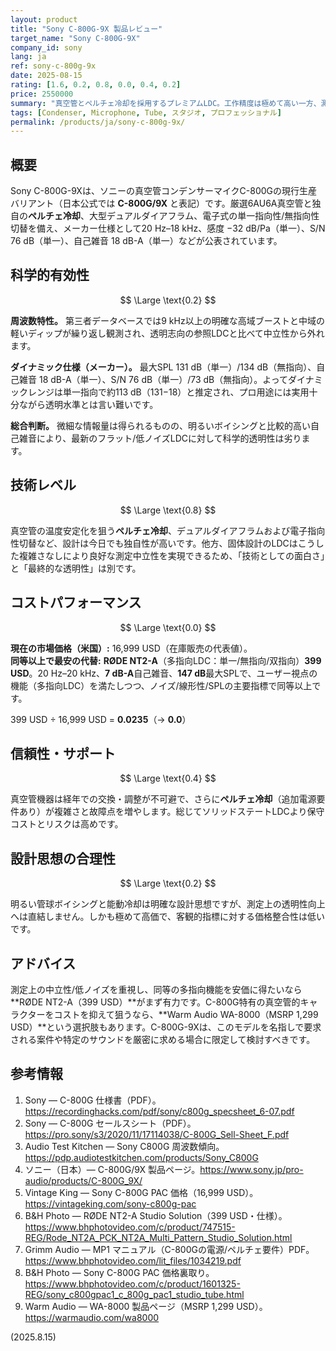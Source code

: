 ```yaml
---
layout: product
title: "Sony C-800G-9X 製品レビュー"
target_name: "Sony C-800G-9X"
company_id: sony
lang: ja
ref: sony-c-800g-9x
date: 2025-08-15
rating: [1.6, 0.2, 0.8, 0.0, 0.4, 0.2]
price: 2550000
summary: "真空管とペルチェ冷却を採用するプレミアムLDC。工作精度は極めて高い一方、測定指標と機能同等の現行LDCと比べると価格対効果は極端に低い製品です"
tags: [Condenser, Microphone, Tube, スタジオ, プロフェッショナル]
permalink: /products/ja/sony-c-800g-9x/
---
```

## 概要

Sony C-800G-9Xは、ソニーの真空管コンデンサーマイクC-800Gの現行生産バリアント（日本公式では **C-800G/9X** と表記）です。厳選6AU6A真空管と独自の**ペルチェ冷却**、大型デュアルダイアフラム、電子式の単一指向性/無指向性切替を備え、メーカー仕様として20 Hz–18 kHz、感度 −32 dB/Pa（単一）、S/N 76 dB（単一）、自己雑音 18 dB-A（単一）などが公表されています。

## 科学的有効性

$$ \Large \text{0.2} $$

**周波数特性。** 第三者データベースでは9 kHz以上の明確な高域ブーストと中域の軽いディップが繰り返し観測され、透明志向の参照LDCと比べて中立性から外れます。

**ダイナミック仕様（メーカー）。** 最大SPL 131 dB（単一）/134 dB（無指向）、自己雑音 18 dB-A（単一）、S/N 76 dB（単一）/73 dB（無指向）。よってダイナミックレンジは単一指向で約113 dB（131−18）と推定され、プロ用途には実用十分ながら透明水準とは言い難いです。

**総合判断。** 微細な情報量は得られるものの、明るいボイシングと比較的高い自己雑音により、最新のフラット/低ノイズLDCに対して科学的透明性は劣ります。

## 技術レベル

$$ \Large \text{0.8} $$

真空管の温度安定化を狙う**ペルチェ冷却**、デュアルダイアフラムおよび電子指向性切替など、設計は今日でも独自性が高いです。他方、固体設計のLDCはこうした複雑さなしにより良好な測定中立性を実現できるため、「技術としての面白さ」と「最終的な透明性」は別です。

## コストパフォーマンス

$$ \Large \text{0.0} $$

**現在の市場価格（米国）:** 16,999 USD（在庫販売の代表値）。  
**同等以上で最安の代替:** **RØDE NT2-A**（多指向LDC：単一/無指向/双指向）**399 USD**。20 Hz–20 kHz、**7 dB-A**自己雑音、**147 dB**最大SPLで、ユーザー視点の機能（多指向LDC）を満たしつつ、ノイズ/線形性/SPLの主要指標で同等以上です。

399 USD ÷ 16,999 USD = **0.0235**（→ **0.0**）

## 信頼性・サポート

$$ \Large \text{0.4} $$

真空管機器は経年での交換・調整が不可避で、さらに**ペルチェ冷却**（追加電源要件あり）が複雑さと故障点を増やします。総じてソリッドステートLDCより保守コストとリスクは高めです。

## 設計思想の合理性

$$ \Large \text{0.2} $$

明るい管球ボイシングと能動冷却は明確な設計思想ですが、測定上の透明性向上へは直結しません。しかも極めて高価で、客観的指標に対する価格整合性は低いです。

## アドバイス

測定上の中立性/低ノイズを重視し、同等の多指向機能を安価に得たいなら**RØDE NT2-A（399 USD）**がまず有力です。C-800G特有の真空管的キャラクターをコストを抑えて狙うなら、**Warm Audio WA-8000（MSRP 1,299 USD）**という選択肢もあります。C-800G-9Xは、このモデルを名指しで要求される案件や特定のサウンドを厳密に求める場合に限定して検討すべきです。

## 参考情報

1. Sony — C-800G 仕様書（PDF）。https://recordinghacks.com/pdf/sony/c800g_specsheet_6-07.pdf  
2. Sony — C-800G セールスシート（PDF）。https://pro.sony/s3/2020/11/17114038/C-800G_Sell-Sheet_F.pdf  
3. Audio Test Kitchen — Sony C800G 周波数傾向。https://pdp.audiotestkitchen.com/products/Sony_C800G  
4. ソニー（日本）— C-800G/9X 製品ページ。https://www.sony.jp/pro-audio/products/C-800G_9X/  
5. Vintage King — Sony C-800G PAC 価格（16,999 USD）。https://vintageking.com/sony-c800g-pac  
6. B&H Photo — RØDE NT2-A Studio Solution（399 USD・仕様）。https://www.bhphotovideo.com/c/product/747515-REG/Rode_NT2A_PCK_NT2A_Multi_Pattern_Studio_Solution.html  
7. Grimm Audio — MP1 マニュアル（C-800Gの電源/ペルチェ要件）PDF。https://www.bhphotovideo.com/lit_files/1034219.pdf  
8. B&H Photo — Sony C-800G PAC 価格裏取り。https://www.bhphotovideo.com/c/product/1601325-REG/sony_c800gpac1_c_800g_pac1_studio_tube.html  
9. Warm Audio — WA-8000 製品ページ（MSRP 1,299 USD）。https://warmaudio.com/wa8000

(2025.8.15)

